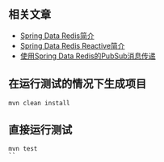 ## 相关文章

+ [Spring Data Redis简介](http://tu-yucheng.github.io/springdata/2023/05/18/spring-data-redis-tutorial.html)
+ [Spring Data Redis Reactive简介](http://tu-yucheng.github.io/springdata/2023/05/18/spring-data-redis-reactive.html)
+ [使用Spring Data Redis的PubSub消息传递](http://tu-yucheng.github.io/springdata/2023/05/18/spring-data-redis-pub-sub.html)

## 在运行测试的情况下生成项目

```shell
mvn clean install
```

## 直接运行测试

```shell
mvn test
``